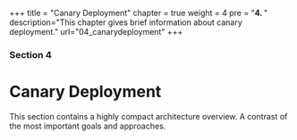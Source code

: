 +++
title = "Canary Deployment"
chapter = true
weight = 4
pre = "<b>4. </b>"
description="This chapter gives brief information about canary deployment."
url="04_canarydeployment"
+++

### Section 4

# Canary Deployment

This section contains a highly compact architecture overview.
A contrast of the most important goals and approaches.
